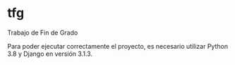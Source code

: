 # tfg
Trabajo de Fin de Grado

Para poder ejecutar correctamente el proyecto, es necesario utilizar Python 3.8 y Django en versión 3.1.3.
